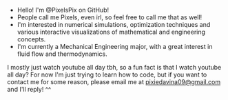 <!---
- 👋 Hi, I’m @PixelsPix
- 👀 I’m interested in ...
- 🌱 I’m currently learning ...
- 💞️ I’m looking to collaborate on ...
- 📫 How to reach me ...
- 😄 Pronouns: ...
- ⚡ Fun fact: ...

PixelsPix/PixelsPix is a ✨ special ✨ repository because its `README.md` (this file) appears on your GitHub profile.
You can click the Preview link to take a look at your changes.
--->
- Hello! I'm @PixelsPix on GitHub!
- People call me Pixels, even irl, so feel free to call me that as well!
- I'm interested in numerical simulations, optimization techniques and various interactive visualizations of mathematical and engineering concepts.
- I'm currently a Mechanical Engineering major, with a great interest in fluid flow and thermodynamics.

I mostly just watch youtube all day tbh, so a fun fact is that I watch youtube all day?
For now I'm just trying to learn how to code, but if you want to contact me for some reason, please email me at pixiedavina09@gmail.com and I'll reply! ^^
